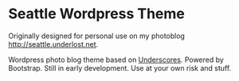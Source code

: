 Seattle Wordpress Theme
=======

Originally designed for personal use on my photoblog http://seattle.underlost.net.

Wordpress photo blog theme based on [Underscores](http://underscores.me/). Powered by Bootstrap. Still in early development. Use at your own risk and stuff.  
